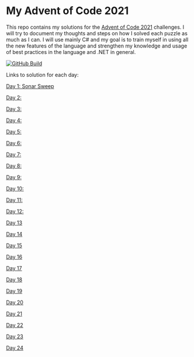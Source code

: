 # My Advent of Code 2021
This repo contains my solutions for the [Advent of Code 2021](https://adventofcode.com/) challenges. I will try to document my thoughts and steps on how I solved each puzzle as much as I can.
I will use mainly C# and my goal is to train myself in using all the new features of the language and strengthen my knowledge and usage of best practices in the language and .NET in general.

[![GitHub Build](https://github.com/jooni91/advent-of-code-2021/actions/workflows/dotnet.yml/badge.svg)](https://github.com/jooni91/advent-of-code-2021/actions/workflows/dotnet.yml)

Links to solution for each day:

[Day 1: Sonar Sweep](https://github.com/jooni91/advent-of-code-2021/tree/master/src/Solutions/Day01)

[Day 2: ](https://github.com/jooni91/advent-of-code-2021/tree/master/src/Solutions/Day02)

[Day 3: ](https://github.com/jooni91/advent-of-code-2021/tree/master/src/Solutions/Day03)

[Day 4: ](https://github.com/jooni91/advent-of-code-2021/tree/master/src/Solutions/Day04)

[Day 5: ](https://github.com/jooni91/advent-of-code-2021/tree/master/src/Solutions/Day05)

[Day 6: ](https://github.com/jooni91/advent-of-code-2021/tree/master/src/Solutions/Day06)

[Day 7: ](https://github.com/jooni91/advent-of-code-2021/tree/master/src/Solutions/Day07)

[Day 8: ](https://github.com/jooni91/advent-of-code-2021/tree/master/src/Solutions/Day08)

[Day 9: ](https://github.com/jooni91/advent-of-code-2021/tree/master/src/Solutions/Day09)

[Day 10: ](https://github.com/jooni91/advent-of-code-2021/tree/master/src/Solutions/Day10)

[Day 11: ](https://github.com/jooni91/advent-of-code-2021/tree/master/src/Solutions/Day11)

[Day 12: ](https://github.com/jooni91/advent-of-code-2021/tree/master/src/Solutions/Day12)

[Day 13](https://github.com/jooni91/advent-of-code-2021/tree/master/src/Solutions/Day13)

[Day 14](https://github.com/jooni91/advent-of-code-2021/tree/master/src/Solutions/Day14)

[Day 15](https://github.com/jooni91/advent-of-code-2021/tree/master/src/Solutions/Day15)

[Day 16](https://github.com/jooni91/advent-of-code-2021/tree/master/src/Solutions/Day16)

[Day 17](https://github.com/jooni91/advent-of-code-2021/tree/master/src/Solutions/Day17)

[Day 18](https://github.com/jooni91/advent-of-code-2021/tree/master/src/Solutions/Day18)

[Day 19](https://github.com/jooni91/advent-of-code-2021/tree/master/src/Solutions/Day19)

[Day 20](https://github.com/jooni91/advent-of-code-2021/tree/master/src/Solutions/Day20)

[Day 21](https://github.com/jooni91/advent-of-code-2021/tree/master/src/Solutions/Day21)

[Day 22](https://github.com/jooni91/advent-of-code-2021/tree/master/src/Solutions/Day22)

[Day 23](https://github.com/jooni91/advent-of-code-2021/tree/master/src/Solutions/Day23)

[Day 24](https://github.com/jooni91/advent-of-code-2021/tree/master/src/Solutions/Day24)
